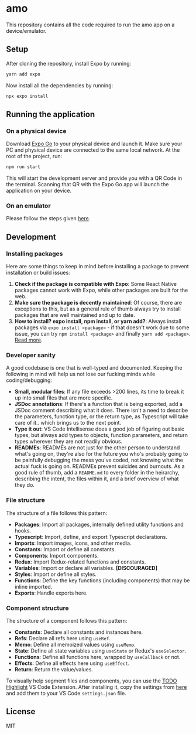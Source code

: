 # amo
This repository contains all the code required to run the amo app on a device/emulator.

## Setup
After cloning the repository, install Expo by running:

```bash
yarn add expo
```

Now install all the dependencies by running:
```bash
npx expo install
```

## Running the application
### On a physical device
Download [Expo Go](https://expo.dev/client) to your physical device and launch it. Make sure your PC and physical device are connected to the same local network. At the root of the project, run:
```bash
npm run start
```
This will start the development server and provide you with a QR Code in the terminal. Scanning that QR with the Expo Go app will launch the application on your device.

### On an emulator
Please follow the steps given [here](https://docs.expo.dev/workflow/expo-cli/).

## Development
### Installing packages
Here are some things to keep in mind before installing a package to prevent installation or build issues:
1. **Check if the package is compatible with Expo**: Some React Native packages cannot work with Expo, while other packages are built for the web.
2. **Make sure the package is decently maintained**: Of course, there are exceptions to this, but as a general rule of thumb always try to install packages that are well maintained and up to date.
3. **How to install? expo install, npm install, or yarn add?**: Always install packages via `expo install <package>` - if that doesn't work due to some issue, you can try `npm install <package>` and finally `yarn add <package>`. [Read more](https://docs.expo.dev/workflow/expo-cli/#install).

### Developer sanity
A good codebase is one that is well-typed and documented. Keeping the following in mind will help us not lose our fucking minds while coding/debugging:
- **Small, modular files**: If any file exceeds >200 lines, its time to break it up into small files that are more specific.
- **JSDoc annotations**: If there's a function that is being exported, add a JSDoc comment describing what it does. There isn't a need to describe the parameters, function type, or the return type, as Typescript will take care of it.. which brings us to the next point.
- **Type it out**: VS Code Intellisense does a good job of figuring out basic types, but always add types to objects, function parameters, and return types wherever they are not readily obvious.
- **READMEs**: READMEs are not just for the other person to understand what's going on, they're also for the future you who's probably going to be painfully debugging the mess you've coded, not knowing what the actual fuck is going on. READMEs prevent suicides and burnouts. As a good rule of thumb, add a `README.md` to every folder in the heirarchy, describing the intent, the files within it, and a brief overview of what they do.

### File structure
The structure of a file follows this pattern:
- **Packages**: Import all packages, internally defined utility functions and hooks.
- **Typescript**: Import, define, and export Typescript declarations.
- **Imports**: Import images, icons, and other media.
- **Constants**: Import or define all constants.
- **Components**: Import components.
- **Redux**: Import Redux-related functions and constants.
- **Variables**: Import or declare all variables. **[DISCOURAGED]**
- **Styles**: Import or define all styles.
- **Functions**: Define the key functions (including components) that may be inline imported.
- **Exports**: Handle exports here.

### Component structure
The structure of a component follows this pattern:
- **Constants**: Declare all constants and instances here.
- **Refs**: Declare all refs here using `useRef`.
- **Memo**: Define all memoized values using `useMemo`.
- **State**: Define all state variables using `useState` or Redux's `useSelector`.
- **Functions**: Define all functions here, wrapped by `useCallback` or not.
- **Effects**: Define all effects here using `useEffect`.
- **Return**: Return the value/values.

To visually help segment files and components, you can use the [TODO Highlight](https://marketplace.visualstudio.com/items?itemName=wayou.vscode-todo-highlight) VS Code Extension. After installing it, copy the settings from [here](https://github.com/amoapp/amo/blob/master/.extensions/todohighlight.settings.json) and add them to your VS Code `settings.json` file.

## License
MIT
